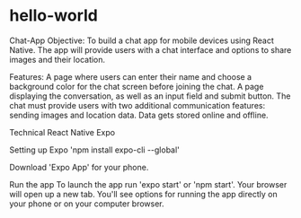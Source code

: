 ﻿# hello-world
Chat-App
Objective:
To build a chat app for mobile devices using React Native. The app will provide users with a chat interface and options to share images and their location.

Features:
A page where users can enter their name and choose a background color for the chat screen before joining the chat.
A page displaying the conversation, as well as an input field and submit button.
The chat must provide users with two additional communication features: sending images and location data.
Data gets stored online and offline.

Technical
React Native
Expo

Setting up Expo
'npm install expo-cli --global'

Download 'Expo App' for your phone.

Run the app
To launch the app run 'expo start' or 'npm start'.
Your browser will open up a new tab. You'll see options for running the app directly on your phone or on your computer browser.
